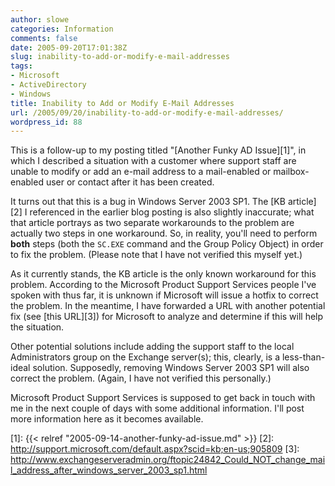 ```yaml
---
author: slowe
categories: Information
comments: false
date: 2005-09-20T17:01:38Z
slug: inability-to-add-or-modify-e-mail-addresses
tags:
- Microsoft
- ActiveDirectory
- Windows
title: Inability to Add or Modify E-Mail Addresses
url: /2005/09/20/inability-to-add-or-modify-e-mail-addresses/
wordpress_id: 88
---
```


This is a follow-up to my posting titled "[Another Funky AD Issue][1]", in which I described a situation with a customer where support staff are unable to modify or add an e-mail address to a mail-enabled or mailbox-enabled user or contact after it has been created.

It turns out that this is a bug in Windows Server 2003 SP1. The [KB article][2] I referenced in the earlier blog posting is also slightly inaccurate; what that article portrays as two separate workarounds to the problem are actually two steps in one workaround. So, in reality, you'll need to perform **both** steps (both the `SC.EXE` command and the Group Policy Object) in order to fix the problem. (Please note that I have not verified this myself yet.)

As it currently stands, the KB article is the only known workaround for this problem. According to the Microsoft Product Support Services people I've spoken with thus far, it is unknown if Microsoft will issue a hotfix to correct the problem. In the meantime, I have forwarded a URL with another potential fix (see [this URL][3]) for Microsoft to analyze and determine if this will help the situation.

Other potential solutions include adding the support staff to the local Administrators group on the Exchange server(s); this, clearly, is a less-than-ideal solution. Supposedly, removing Windows Server 2003 SP1 will also correct the problem. (Again, I have not verified this personally.)

Microsoft Product Support Services is supposed to get back in touch with me in the next couple of days with some additional information. I'll post more information here as it becomes available.

[1]: {{< relref "2005-09-14-another-funky-ad-issue.md" >}}
[2]: http://support.microsoft.com/default.aspx?scid=kb;en-us;905809
[3]: http://www.exchangeserveradmin.org/ftopic24842_Could_NOT_change_mail_address_after_windows_server_2003_sp1.html